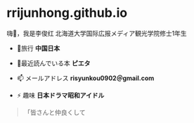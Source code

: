 # rrijunhong.github.io

 
嗨👋，我是李俊红
北海道大学国际広报メディア観光学院修士1年生

- 🔭旅行 **中国日本**

- 💬最近読んでいる本 **ピエタ**

- 📫 メールアドレス **risyunkou0902＠gmail.com**

- ⚡ 趣味 **日本ドラマ昭和アイドル**



> 「皆さんと仲良くして
